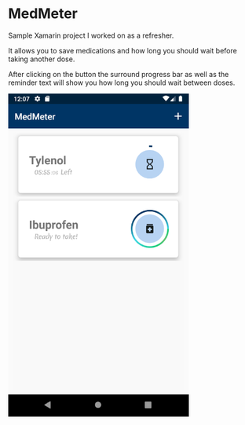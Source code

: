 # MedMeter

Sample Xamarin project I worked on as a refresher. 

It allows you to save medications and how long you should wait before taking another dose.

After clicking on the button the surround progress bar as well as the reminder text will show you how long you should wait between doses.



![app screenshot](https://github.com/dfausz/MedMeter/blob/main/medmeter.png?raw=true)
